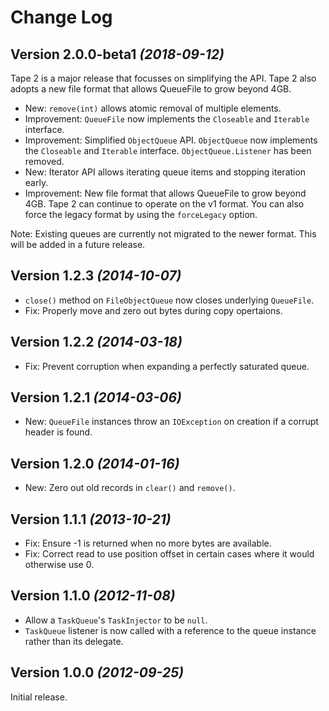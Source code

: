 Change Log
==========

Version 2.0.0-beta1 *(2018-09-12)*
----------------------------------

Tape 2 is a major release that focusses on simplifying the API. Tape 2 also adopts a new file format that allows QueueFile to grow beyond 4GB.

  * New: `remove(int)` allows atomic removal of multiple elements.
  * Improvement: `QueueFile` now implements the `Closeable` and `Iterable` interface.
  * Improvement: Simplified `ObjectQueue` API. `ObjectQueue` now implements the `Closeable` and `Iterable` interface. `ObjectQueue.Listener` has been removed.
  * New: Iterator API allows iterating queue items and stopping iteration early.
  * Improvement: New file format that allows QueueFile to grow beyond 4GB. Tape 2 can continue to operate on the v1 format. You can also force the legacy format by using the `forceLegacy` option.

Note: Existing queues are currently not migrated to the newer format. This will be added in a future release.

Version 1.2.3 *(2014-10-07)*
----------------------------

 * `close()` method on `FileObjectQueue` now closes underlying `QueueFile`.
 * Fix: Properly move and zero out bytes during copy opertaions.


Version 1.2.2 *(2014-03-18)*
----------------------------

 * Fix: Prevent corruption when expanding a perfectly saturated queue.


Version 1.2.1 *(2014-03-06)*
----------------------------

 * New: `QueueFile` instances throw an `IOException` on creation if a corrupt header is found.


Version 1.2.0 *(2014-01-16)*
----------------------------

 * New: Zero out old records in `clear()` and `remove()`.


Version 1.1.1 *(2013-10-21)*
----------------------------

 * Fix: Ensure -1 is returned when no more bytes are available.
 * Fix: Correct read to use position offset in certain cases where it would otherwise use 0.


Version 1.1.0 *(2012-11-08)*
----------------------------

 * Allow a `TaskQueue`'s `TaskInjector` to be `null`.
 * `TaskQueue` listener is now called with a reference to the queue instance rather than its delegate.


Version 1.0.0 *(2012-09-25)*
----------------------------

Initial release.
